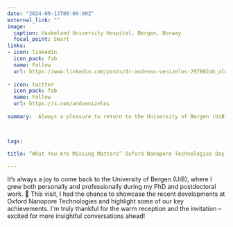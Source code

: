 ```yaml
---
date: "2024-09-13T00:00:00Z"
external_link: ""
image:
  caption: Haukeland University Hospital, Bergen, Norway
  focal_point: Smart
links:
- icon: linkedin
  icon_pack: fab
  name: Follow
  url: https://www.linkedin.com/posts/dr-andreas-venizelos-297802ab_always-a-pleasure-to-return-to-the-university-activity-7240391776375558145-Sfh1?utm_source=share&utm_medium=member_desktop
  
- icon: twitter
  icon_pack: fab
  name: Follow
  url: https://x.com/andvenizelos
  
summary:  Always a pleasure to return to the University of Bergen (UiB) , where I matured as a scientist during my PhD and postdoc years. This time, I had the opportunity to present the latest advances of Oxford Nanopore Technologies and share our success stories. Grateful for the warm welcome and the invitation. looking forward to more inspiring discussions!



tags:

title: “What You Are Missing Matters” Oxford Nanopore Technologies Day, Haukeland University Hospital, Bergen, Norway

---
```


It’s always a joy to come back to the University of Bergen (UiB), where I grew both personally and professionally during my PhD and postdoctoral work. 🎉 This visit, I had the chance to showcase the recent developments at Oxford Nanopore Technologies and highlight some of our key achievements. I'm truly thankful for the warm reception and the invitation – excited for more insightful conversations ahead!